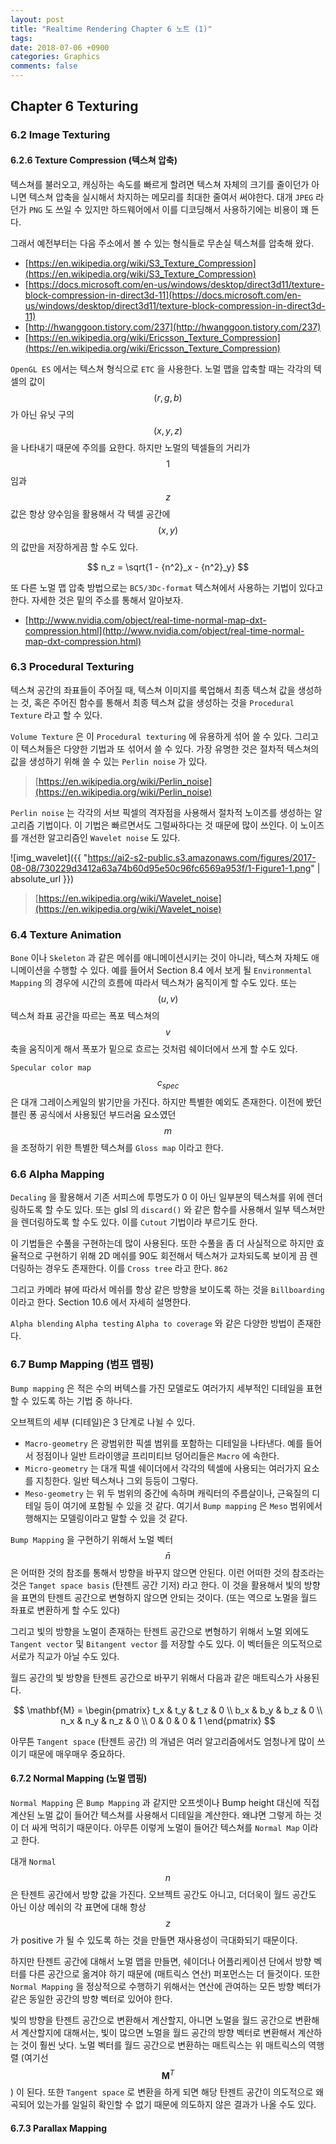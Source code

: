 ```yaml
---
layout: post
title: "Realtime Rendering Chapter 6 노트 (1)"
tags: 
date: 2018-07-06 +0900
categories: Graphics
comments: false
---
```

<script type="text/javascript"
    src="http://cdn.mathjax.org/mathjax/latest/MathJax.js?config=TeX-AMS-MML_HTMLorMML">
</script>

## Chapter 6 Texturing

### 6.2 Image Texturing

#### 6.2.6 Texture Compression (텍스쳐 압축)

텍스쳐를 불러오고, 캐싱하는 속도를 빠르게 할려면 텍스쳐 자체의 크기를 줄이던가 아니면 텍스쳐 압축을 실시해서 차지하는 메모리를 최대한 줄여서 써야한다. 대개 `JPEG` 라던가 `PNG` 도 쓰일 수 있지만 하드웨어에서 이를 디코딩해서 사용하기에는 비용이 꽤 든다.

그래서 예전부터는 다음 주소에서 볼 수 있는 형식들로 무손실 텍스쳐를 압축해 왔다.

* [https://en.wikipedia.org/wiki/S3_Texture_Compression](https://en.wikipedia.org/wiki/S3_Texture_Compression)
* [https://docs.microsoft.com/en-us/windows/desktop/direct3d11/texture-block-compression-in-direct3d-11](https://docs.microsoft.com/en-us/windows/desktop/direct3d11/texture-block-compression-in-direct3d-11)
* [http://hwanggoon.tistory.com/237](http://hwanggoon.tistory.com/237)
* [https://en.wikipedia.org/wiki/Ericsson_Texture_Compression](https://en.wikipedia.org/wiki/Ericsson_Texture_Compression)

`OpenGL ES` 에서는 텍스쳐 형식으로 `ETC` 을 사용한다. 노멀 맵을 압축할 때는 각각의 텍셀의 값이 $$ (r, g, b) $$ 가 아닌 유닛 구의 $$ (x, y, z) $$ 을 나타내기 때문에 주의를 요한다. 하지만 노멀의 텍셀들의 거리가 $$ 1 $$ 임과 $$ z $$ 값은 항상 양수임을 활용해서 각 텍셀 공간에 $$ (x, y) $$ 의 값만을 저장하게끔 할 수도 있다.

$$ n_z = \sqrt{1 - {n^2}_x - {n^2}_y} $$

또 다른 노멀 맵 압축 방법으로는 `BC5/3Dc-format` 텍스쳐에서 사용하는 기법이 있다고 한다. 자세한 것은 밑의 주소를 통해서 알아보자.

* [http://www.nvidia.com/object/real-time-normal-map-dxt-compression.html](http://www.nvidia.com/object/real-time-normal-map-dxt-compression.html)

### 6.3 Procedural Texturing

텍스쳐 공간의 좌표들이 주어질 때, 텍스쳐 이미지를 룩업해서 최종 텍스쳐 값을 생성하는 것, 혹은 주어진 함수를 통해서 최종 텍스쳐 값을 생성하는 것을 `Procedural Texture` 라고 할 수 있다.

`Volume Texture` 은 이 `Procedural texturing` 에 유용하게 섞어 쓸 수 있다. 그리고 이 텍스쳐들은 다양한 기법과 또 섞어서 쓸 수 있다. 가장 유명한 것은 절차적 텍스쳐의 값을 생성하기 위해 쓸 수 있는 `Perlin noise` 가 있다.

> [https://en.wikipedia.org/wiki/Perlin_noise](https://en.wikipedia.org/wiki/Perlin_noise)

`Perlin noise` 는 각각의 서브 픽셀의 격자점을 사용해서 절차적 노이즈를 생성하는 알고리즘 기법이다. 이 기법은 빠르면서도 그럴싸하다는 것 때문에 많이 쓰인다. 이 노이즈를 개선한 알고리즘인 `Wavelet noise` 도 있다.

![img_wavelet]({{ "https://ai2-s2-public.s3.amazonaws.com/figures/2017-08-08/730229d3412a63a74b60d95e50c96fc6569a953f/1-Figure1-1.png" | absolute_url }})

> [https://en.wikipedia.org/wiki/Wavelet_noise](https://en.wikipedia.org/wiki/Wavelet_noise)

### 6.4 Texture Animation

`Bone` 이나 `Skeleton` 과 같은 메쉬를 애니메이션시키는 것이 아니라, 텍스쳐 자체도 애니메이션을 수행할 수 있다. 예를 들어서 Section 8.4 에서 보게 될 `Environmental Mapping` 의 경우에 시간의 흐름에 따라서 텍스쳐가 움직이게 할 수도 있다. 또는 $$ (u, v) $$ 텍스쳐 좌표 공간을 따르는 폭포 텍스쳐의 $$ v $$ 축을 움직이게 해서 폭포가 밑으로 흐르는 것처럼 쉐이더에서 쓰게 할 수도 있다.

`Specular color map` $$ c_{spec} $$ 은 대개 그레이스케일의 밝기만을 가진다. 하지만 특별한 예외도 존재한다. 이전에 봤던 블린 퐁 공식에서 사용됬던 부드러움 요소였던 $$ m $$ 을 조정하기 위한 특별한 텍스쳐를 `Gloss map` 이라고 한다.

### 6.6 Alpha Mapping

`Decaling` 을 활용해서 기존 서피스에 투명도가 0 이 아닌 일부분의 텍스쳐를 위에 렌더링하도록 할 수도 있다. 또는 glsl 의 `discard()` 와 같은 함수를 사용해서 일부 텍스쳐만을 렌더링하도록 할 수도 있다. 이를 `Cutout` 기법이라 부르기도 한다.

이 기법들은 수풀을 구현하는데 많이 사용된다. 또한 수풀을 좀 더 사실적으로 하지만 효율적으로 구현하기 위해 2D 메쉬를 90도 회전해서 텍스쳐가 교차되도록 보이게 끔 렌더링하는 경우도 존재한다. 이를 `Cross tree` 라고 한다. `862`

그리고 카메라 뷰에 따라서 메쉬를 항상 같은 방향을 보이도록 하는 것을 `Billboarding` 이라고 한다. Section 10.6 에서 자세히 설명한다.

`Alpha blending` `Alpha testing` `Alpha to coverage` 와 같은 다양한 방법이 존재한다.

### 6.7 Bump Mapping (범프 맵핑)

`Bump mapping` 은 적은 수의 버텍스를 가진 모델로도 여러가지 세부적인 디테일을 표현할 수 있도록 하는 기법 중 하나다. 

오브젝트의 세부 (디테일)은 3 단계로 나뉠 수 있다.

* `Macro-geometry` 은 광범위한 픽셀 범위를 포함하는 디테일을 나타낸다. 예를 들어서 정점이나 일반 트라이앵글 프리미티브 덩어리들은 `Macro` 에 속한다.
* `Micro-geometry` 는 대개 픽셀 쉐이더에서 각각의 텍셀에 사용되는 여러가지 요소를 지칭한다. 일반 텍스쳐나 그외 등등이 그렇다.
* `Meso-geometry` 는 위 두 범위의 중간에 속하며 캐릭터의 주름살이나, 근육질의 디테일 등이 여기에 포함될 수 있을 것 같다. 여기서 `Bump mapping` 은 `Meso` 범위에서 행해지는 모델링이라고 말할 수 있을 것 같다.

`Bump Mapping` 을 구현하기 위해서 노멀 벡터 $$ \bar{n} $$ 은 어떠한 것의 참조를 통해서 방향을 바꾸지 않으면 안된다. 이런 어떠한 것의 참조라는 것은 `Tanget space basis` (탄젠트 공간 기저) 라고 한다. 이 것을 활용해서 빛의 방향을 표면의 탄젠트 공간으로 변형하지 않으면 안되는 것이다. (또는 역으로 노멀을 월드 좌표로 변환하게 할 수도 있다)

그리고 빛의 방향을 노멀이 존재하는 탄젠트 공간으로 변형하기 위해서 노멀 외에도 `Tangent vector` 및 `Bitangent vector` 를 저장할 수도 있다. 이 벡터들은 의도적으로 서로가 직교가 아닐 수도 있다.

월드 공간의 빛 방향을 탄젠트 공간으로 바꾸기 위해서 다음과 같은 매트릭스가 사용된다.

$$ 
\mathbf{M} = 
\begin{pmatrix}
  t_x & t_y & t_z & 0 \\ 
  b_x & b_y & b_z & 0 \\
  n_x & n_y & n_z & 0 \\
  0 & 0 & 0 & 1
\end{pmatrix} 
$$

아무튼 `Tangent space` (탄젠트 공간) 의 개념은 여러 알고리즘에서도 엄청나게 많이 쓰이기 때문에 매우매우 중요하다.

#### 6.7.2 Normal Mapping (노멀 맵핑)

`Normal Mapping` 은 `Bump Mapping` 과 같지만 오프셋이나 Bump height 대신에 직접 계산된 노멀 값이 들어간 텍스쳐를 사용해서 디테일을 계산한다. 왜냐면 그렇게 하는 것이 더 싸게 먹히기 때문이다. 아무튼 이렇게 노멀이 들어간 텍스쳐를 `Normal Map` 이라고 한다.

대개 `Normal` $$ n $$ 은 탄젠트 공간에서 방향 값을 가진다. 오브젝트 공간도 아니고, 더더욱이 월드 공간도 아닌 이상 메쉬의 각 표면에 대해 항상 $$ z $$ 가 positive 가 될 수 있도록 하는 것을 만들면 재사용성이 극대화되기 때문이다.

하지만 탄젠트 공간에 대해서 노멀 맵을 만들면, 쉐이더나 어플리케이션 단에서 방향 벡터를 다른 공간으로 옮겨야 하기 때문에 (매트릭스 연산) 퍼포먼스는 더 들것이다. 또한 `Normal Mapping` 을 정상적으로 수행하기 위해서는 연산에 관여하는 모든 방향 벡터가 같은 동일한 공간의 방향 벡터로 있어야 한다.

빛의 방향을 탄젠트 공간으로 변환해서 계산할지, 아니면 노멀을 월드 공간으로 변환해서 계산할지에 대해서는, 빛이 많으면 노멀을 월드 공간의 방향 벡터로 변환해서 계산하는 것이 훨씬 낫다. 노멀 벡터를 월드 공간으로 변환하는 매트릭스는 위 매트릭스의 역행렬 (여기선 $$ \mathbf{M}^{T} $$) 이 된다. 또한 `Tangent space` 로 변환을 하게 되면 해당 탄젠트 공간이 의도적으로 왜곡되어 있는가를 일일히 확인할 수 없기 때문에 의도하지 않은 결과가 나올 수도 있다.

#### 6.7.3 Parallax Mapping

